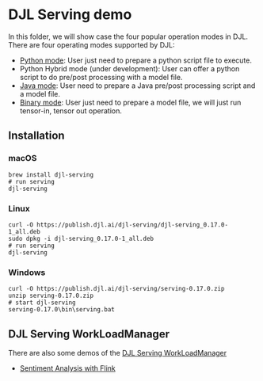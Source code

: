# DJL Serving demo

In this folder, we will show case the four popular operation modes in DJL. There are four operating modes supported by DJL:

- [Python mode](https://github.com/deepjavalibrary/djl-demo/tree/master/djl-serving/python-mode/README.md): User just need to prepare a python script file to execute.
- Python Hybrid mode (under development): User can offer a python script to do pre/post processing with a model file.
- [Java mode](https://github.com/deepjavalibrary/djl-demo/tree/master/djl-serving/java-mode/README.md): User need to prepare a Java pre/post processing script and a model file.
- [Binary mode](https://github.com/deepjavalibrary/djl-demo/tree/master/djl-serving/binary-mode/README.md): User just need to prepare a model file, we will just run tensor-in, tensor out operation.

## Installation

### macOS

```
brew install djl-serving
# run serving
djl-serving
```

### Linux

```
curl -O https://publish.djl.ai/djl-serving/djl-serving_0.17.0-1_all.deb
sudo dpkg -i djl-serving_0.17.0-1_all.deb
# run serving
djl-serving
```

### Windows

```
curl -O https://publish.djl.ai/djl-serving/serving-0.17.0.zip
unzip serving-0.17.0.zip
# start djl-serving
serving-0.17.0\bin\serving.bat
```

## DJL Serving WorkLoadManager

There are also some demos of the [DJL Serving WorkLoadManager](https://github.com/deepjavalibrary/djl-serving/tree/master/wlm)

- [Sentiment Analysis with Flink](wlm/flink-sentiment-analysis/README.md)
